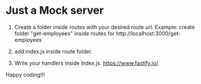 # Just a Mock server 


1. Create a folder inside routes with your desired route url.
Example: create folder "get-employees" inside routes for http://localhost:3000/get-employees

2. add index.js inside route folder.

3. Write your handlers inside index.js. https://www.fastify.io/.

Happy coding!!!